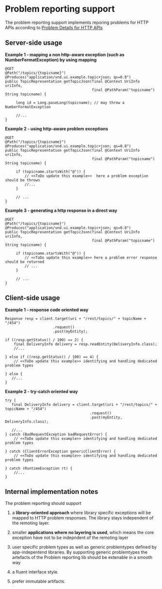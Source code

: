 Problem reporting support
=========================

The problem reporting support implements reporing problems for HTTP APIs according to [Problem Details for HTTP APIs](https://tools.ietf.org/html/draft-ietf-appsawg-http-problem-02)


Server-side usage
--------------




**Example 1 - mapping a non http-aware exception (such as NumberFormatException) by using mapping**
```
@GET
@Path("/topics/{topicname}")
@Produces("application/vnd.ui.example.topic+json; qs=0.8")
public TopicRepresentation getTopicJson(final @Context UriInfo uriInfo, 
							            final @PathParam("topicname") String topicname) {
     
     long id = Long.paseLong(topicname); // may throw a NumberFormatException   
	
     //...    
}
```


**Example 2 - using http-aware problem exceptions** 
```
@GET
@Path("/topics/{topicname}")
@Produces("application/vnd.ui.example.topic+json; qs=0.8")
public TopicRepresentation getTopicJson(final @Context UriInfo uriInfo, 
							            final @PathParam("topicname") String topicname) {
        
     if (topicname.startsWith("@")) {
         // <<ToDo update this example>>  here a problem exception should be thrown
		 //...
     }    

     // ...
}
```


**Example 3 - generating a http response in a direct way**
```
@GET
@Path("/topics/{topicname}")
@Produces("application/vnd.ui.example.topic+json; qs=0.8")
public TopicRepresentation getTopicJson(final @Context UriInfo uriInfo, 
							            final @PathParam("topicname") String topicname) {
     
     if (topicname.startsWith("@")) {
         // <<ToDo update this example>> here a problem error response should be returned
		 // ...
     }   

     // ...     
}
```



Client-side usage
--------------


**Example 1 - response code oriented way**
```
Response resp = client.target(uri + "/rest/topics/" + topicName + "/454")
                      .request()
                      .post(myEntity);

if ((resp.getStatus() / 100) == 2) {
    final DeliveryInfo delivery = resp.readEntity(DeliveryInfo.class);
    //...

} else if ((resp.getStatus() / 100) == 4) {
    // <<ToDo update this example>> identifying and handling dedicated problem types   

} else {
   //...
}

```


**Example 2 - try-catch oriented way**
```
try {
   final DeliveryInfo delivery = client.target(uri + "/rest/topics/" + topicName + "/454")
                                       .request()
                                       .post(myEntity, DeliveryInfo.class);

   //...
} catch (BadRequestException badRequestError) {
    // <<ToDo update this example>> identifying and handling dedicated problem types

} catch (ClientErrorException genericClientError) {
    // <<ToDo update this example>> identifying and handling dedicated problem types
            
} catch (RuntimeException rt) {
    //...
}

```


Internal implementation notes
--------------------

The problem reporting should support 

1. a **library-oriented approach** where library specific exceptions will be mapped to HTTP problem responses. The library stays independent of the remoting layer.
 
2. smaller **applications where no layering is used**, which means the core exception have not to be indepndent of the remoting layer         

3. user specific problem types as well as generic problemtypes defined by app-indepentend libraries. By supporting generic problemtypes the artefacts of the Problem reporting lib should be extenable in a smooth way

4. a fluent interface style. 

5. prefer immutable artifacts.    
